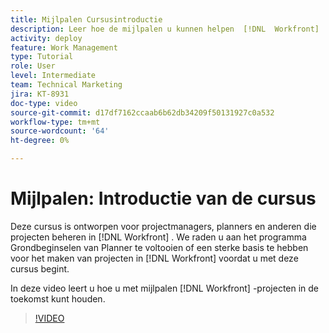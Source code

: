 ```yaml
---
title: Mijlpalen Cursusintroductie
description: Leer hoe de mijlpalen u kunnen helpen  [!DNL  Workfront]  projecten houden die zich vooruit bewegen.
activity: deploy
feature: Work Management
type: Tutorial
role: User
level: Intermediate
team: Technical Marketing
jira: KT-8931
doc-type: video
source-git-commit: d17df7162ccaab6b62db34209f50131927c0a532
workflow-type: tm+mt
source-wordcount: '64'
ht-degree: 0%

---
```


# Mijlpalen: Introductie van de cursus

Deze cursus is ontworpen voor projectmanagers, planners en anderen die projecten beheren in [!DNL Workfront] . We raden u aan het programma Grondbeginselen van Planner te voltooien of een sterke basis te hebben voor het maken van projecten in [!DNL Workfront] voordat u met deze cursus begint.

In deze video leert u hoe u met mijlpalen [!DNL  Workfront] -projecten in de toekomst kunt houden.

>[!VIDEO](https://video.tv.adobe.com/v/335203/?quality=12&learn=on&enablevpops)
